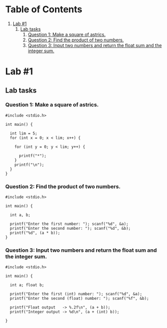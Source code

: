 
# Table of Contents

1.  [Lab #1](#orgbc0c073)
    1.  [Lab tasks](#orga5dca9d)
        1.  [Question 1: Make a square of astrics.](#orgc585fd1)
        2.  [Question 2: Find the product of two numbers.](#org49b1a5c)
        3.  [Question 3: Input two numbers and return the float sum and the integer sum.](#org992f715)


<a id="orgbc0c073"></a>

# Lab #1


<a id="orga5dca9d"></a>

## Lab tasks


<a id="orgc585fd1"></a>

### Question 1: Make a square of astrics.

    
    #include <stdio.h>
    
    int main() {
    
      int lim = 5;
      for (int x = 0; x < lim; x++) {
    
        for (int y = 0; y < lim; y++) {
    
          printf("*");
        }
        printf("\n");
      }
    }


<a id="org49b1a5c"></a>

### Question 2: Find the product of two numbers.

    
    #include <stdio.h>
    
    int main() {
    
      int a, b;
    
      printf("Enter the first number: "); scanf("%d", &a);
      printf("Enter the second number: "); scanf("%d", &b);
      printf("%d", (a * b));
    }


<a id="org992f715"></a>

### Question 3: Input two numbers and return the float sum and the integer sum.

    
    #include <stdio.h>
    
    int main() {
    
      int a; float b;
    
      printf("Enter the first (int) number: "); scanf("%d", &a);
      printf("Enter the second (float) number: "); scanf("%f", &b);
    
      printf("Float output   -> %.2f\n", (a + b));
      printf("Integer output -> %d\n", (a + (int) b));
    
    }

